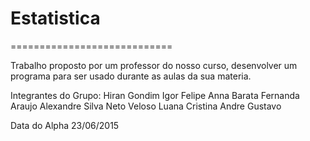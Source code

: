 # Estatistica
============================

Trabalho proposto por um professor do nosso curso, desenvolver um programa para ser usado durante as aulas da sua materia.

Integrantes do Grupo:
  Hiran Gondim
  Igor Felipe
  Anna Barata
  Fernanda Araujo
  Alexandre Silva
  Neto Veloso
  Luana Cristina
  Andre Gustavo

Data do Alpha 23/06/2015
